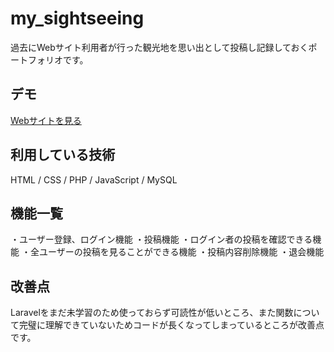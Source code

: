 my_sightseeing
===

過去にWebサイト利用者が行った観光地を思い出として投稿し記録しておくポートフォリオです。

## デモ
[Webサイトを見る](https://mysightseeing.herokuapp.com/views/sign-in.php)

## 利用している技術
HTML / CSS / PHP / JavaScript / MySQL

## 機能一覧
・ユーザー登録、ログイン機能
・投稿機能
・ログイン者の投稿を確認できる機能
・全ユーザーの投稿を見ることができる機能
・投稿内容削除機能
・退会機能

## 改善点
Laravelをまだ未学習のため使っておらず可読性が低いところ、また関数について完璧に理解できていないためコードが長くなってしまっているところが改善点です。

